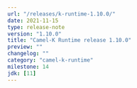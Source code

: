 ```yaml
---
url: "/releases/k-runtime-1.10.0/"
date: 2021-11-15
type: release-note
version: "1.10.0"
title: "Camel-K Runtime release 1.10.0"
preview: ""
changelog: ""
category: "camel-k-runtime"
milestone: 14
jdk: [11]
---
```


